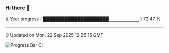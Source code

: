 ### Hi there 👋

⏳ Year progress { █████████████████████▁▁▁▁▁▁▁▁▁ } 72.47 %

---

⏰ Updated on Mon, 22 Sep 2025 12:25:15 GMT

![Progress Bar CI](https://github.com/code-lakshay/GitHub-Actions-Demo/workflows/Progress%20Bar%20CI/badge.svg)
